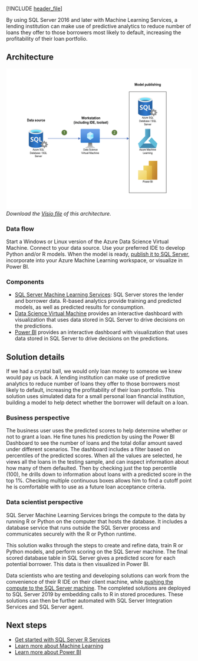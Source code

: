 [!INCLUDE [header_file](../../../includes/sol-idea-header.md)]

By using SQL Server 2016 and later with Machine Learning Services, a lending institution can make use of predictive analytics to reduce number of loans they offer to those borrowers most likely to default, increasing the profitability of their loan portfolio.

## Architecture

![Architecture Diagram](../media/loan-credit-risk-with-sql-server.png)
*Download the [Visio file](../media/loan-credit-risk-with-sql-server.vsdx) of this architecture.*

### Data flow

Start a Windows or Linux version of the Azure Data Science Virtual Machine. Connect to your data source. Use your preferred IDE to develop Python and/or R models. When the model is ready, [publish it to SQL Server](https://docs.microsoft.com/sql/machine-learning/deploy/modify-r-python-code-to-run-in-sql-server), incorporate into your Azure Machine Learning workspace, or visualize in Power BI.  

### Components

* [SQL Server Machine Learning Services](/sql/machine-learning/sql-server-machine-learning-services?view=sql-server-ver15): SQL Server stores the lender and borrower data. R-based analytics provide training and predicted models, as well as predicted results for consumption.
* [Data Science Virtual Machine](https://azure.microsoft.com/services/virtual-machines/data-science-virtual-machines) provides an interactive dashboard with visualization that uses data stored in SQL Server to drive decisions on the predictions.
* [Power BI](https://powerbi.microsoft.com) provides an interactive dashboard with visualization that uses data stored in SQL Server to drive decisions on the predictions.

## Solution details

If we had a crystal ball, we would only loan money to someone we knew would pay us back. A lending institution can make use of predictive analytics to reduce number of loans they offer to those borrowers most likely to default, increasing the profitability of their loan portfolio. This solution uses simulated data for a small personal loan financial institution, building a model to help detect whether the borrower will default on a loan.

### Business perspective

The business user uses the predicted scores to help determine whether or not to grant a loan. He fine tunes his prediction by using the Power BI Dashboard to see the number of loans and the total dollar amount saved under different scenarios. The dashboard includes a filter based on percentiles of the predicted scores. When all the values are selected, he views all the loans in the testing sample, and can inspect information about how many of them defaulted. Then by checking just the top percentile (100), he drills down to information about loans with a predicted score in the top 1%. Checking multiple continuous boxes allows him to find a cutoff point he is comfortable with to use as a future loan acceptance criteria.

### Data scientist perspective

SQL Server Machine Learning Services brings the compute to the data by running R or Python on the computer that hosts the database. It includes a database service that runs outside the SQL Server process and communicates securely with the R or Python runtime.

This solution walks through the steps to create and refine data, train R or Python models, and perform scoring on the SQL Server machine. The final scored database table in SQL Server gives a predicted score for each potential borrower. This data is then visualized in Power BI.

Data scientists who are testing and developing solutions can work from the convenience of their R IDE on their client machine, while [pushing the compute to the SQL Server machine](/sql/advanced-analytics/r/getting-started-with-sql-server-r-services). The completed solutions are deployed to SQL Server 2019 by embedding calls to R in stored procedures. These solutions can then be further automated with SQL Server Integration Services and SQL Server agent.

## Next steps

* [Get started with SQL Server R Services](/sql/advanced-analytics/r/getting-started-with-sql-server-r-services)
* [Learn more about Machine Learning](/azure/machine-learning/overview-what-is-azure-ml)
* [Learn more about Power BI](https://powerbi.microsoft.com/documentation/powerbi-service-get-started)
